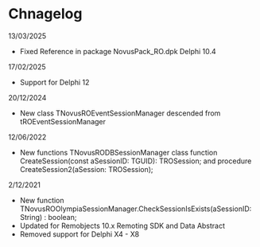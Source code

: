 # Chnagelog

13/03/2025

* Fixed Reference in package NovusPack_RO.dpk Delphi 10.4

17/02/2025

* Support for Delphi 12

20/12/2024 

* New class TNovusROEventSessionManager descended from tROEventSessionManager

12/06/2022

* New functions  TNovusRODBSessionManager class function CreateSession(const aSessionID: TGUID): TROSession; and procedure CreateSession2(aSession: TROSession);

2/12/2021

* New function TNovusROOlympiaSessionManager.CheckSessionIsExists(aSessionID: String) : boolean;
* Updated for Remobjects 10.x Remoting SDK and Data Abstract 
* Removed support for Delphi X4 - X8


 